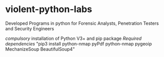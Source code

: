 # violent-python-labs
Developed Programs in python for Forensic Analysts, Penetration Testers and Security Engineers

*compulsory* installation of Python V3+ and pip package
*Required dependencies*
"pip3 install python-nmap pyPdf python-nmap pygeoip MechanizeSoup BeautifulSoup4"
